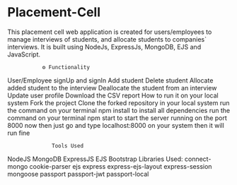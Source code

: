 # Placement-Cell
This placement cell web application is created for users/employees to manage interviews of students, and allocate students to companies` interviews.
It is built using NodeJs, ExpressJs, MongoDB, EJS and JavaScript.

               ⚙️ Functionality
User/Employee signUp and signIn
Add student
Delete student
Allocate added student to the interview
Deallocate the student from an interview
Update user profile
Download the CSV report
            How to run it on your local system
Fork the project
Clone the forked repository in your local system
run the command on your terminal npm install to install all dependencies
run the command on your terminal npm start to start the server running on the port 8000
now then just go and type localhost:8000 on your system then it will run fine


                  Tools Used
NodeJS
MongoDB
ExpressJS
EJS
Bootstrap
              Libraries Used:
connect-mongo
cookie-parser
ejs
express
express-ejs-layout
express-session
mongoose
passport
passport-jwt
passport-local
